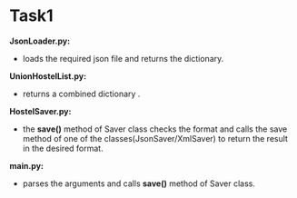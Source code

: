 # Task1

**JsonLoader.py:**
  - loads the required json file and returns the dictionary.

**UnionHostelList.py:**
  - returns a combined dictionary .
  
**HostelSaver.py:**
  - the **save()** method of Saver class checks the format and calls the save method of one of the classes(JsonSaver/XmlSaver) to return the result in the desired format.

**main.py:**
  - parses the arguments and calls **save()** method of Saver class.
